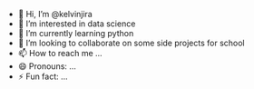 - 👋 Hi, I’m @kelvinjira
- 👀 I’m interested in data science
- 🌱 I’m currently learning python
- 💞️ I’m looking to collaborate on some side projects for school
- 📫 How to reach me ...
- 😄 Pronouns: ...
- ⚡ Fun fact: ...

<!---
kelvinjira/kelvinjira is a ✨ special ✨ repository because its `README.md` (this file) appears on your GitHub profile.
You can click the Preview link to take a look at your changes.
--->
